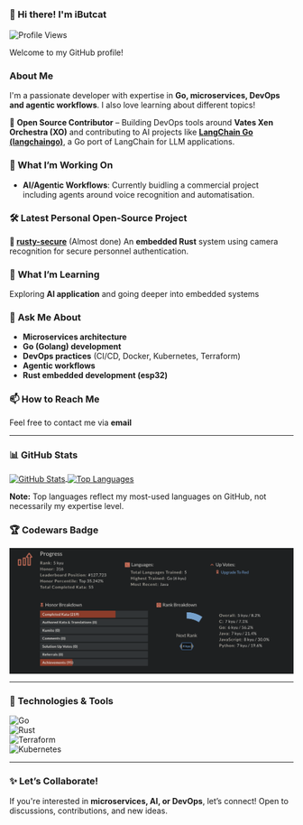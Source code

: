 ### 👋 Hi there! I'm **iButcat**  

<a><img align="center" src="https://komarev.com/ghpvc/?username=iButcat" alt="Profile Views" /></a>  

Welcome to my GitHub profile! 

### **About Me**  
I'm a passionate developer with expertise in **Go, microservices, DevOps and agentic workflows**. I also love learning about different topics!

🔧 **Open Source Contributor** – Building DevOps tools around **Vates Xen Orchestra (XO)** and contributing to AI projects like **[LangChain Go (langchaingo)](https://github.com/tmc/langchaingo)**, a Go port of LangChain for LLM applications.  

### 🔭 What I’m Working On 
- **AI/Agentic Workflows**: Currently buidling a commercial project including agents around voice recognition and automatisation.

### 🛠️ Latest Personal Open-Source Project
**🔐 [rusty-secure](https://github.com/iButcat/rusty-secure)** (Almost done)
An **embedded Rust** system using camera recognition for secure personnel authentication.

### 🌱 **What I’m Learning**  
Exploring **AI application** and going deeper into embedded systems

### 💬 **Ask Me About**  
- **Microservices architecture** 
- **Go (Golang) development** 
- **DevOps practices** (CI/CD, Docker, Kubernetes, Terraform) 
- **Agentic workflows**
- **Rust embedded development (esp32)**

### 📫 **How to Reach Me**  
Feel free to contact me via **email**

---

### 📊 **GitHub Stats**  

<a href="https://github.com/iButcat">
  <img align="center" src="https://github-readme-stats.vercel.app/api?username=iButcat&count_private=true&show_icons=true&theme=synthwave&exclude_repo=terraform-associate-practice&show=prs_merged,prs_merged_percentage&include_all_commits=true&border_radius=10&rank_icon=github" alt="GitHub Stats" />
</a>

<a href="https://github.com/iButcat">
  <img align="center" src="https://github-readme-stats.vercel.app/api/top-langs/?username=iButcat&count_private=true&langs_count=8&layout=compact&theme=synthwave&exclude_repo=terraform-associate-practice&hide=html,css&border_radius=10" alt="Top Languages" />
</a>  

**Note:** Top languages reflect my most-used languages on GitHub, not necessarily my expertise level.  

### 🏆 **Codewars Badge**  
<a>
  <img align="center" src="https://github.com/iButcat/iButcat/blob/main/codewars.png" alt="Codewars Rank" />
</a>  

---

### 🔨 **Technologies & Tools**  

![Go](https://img.shields.io/badge/-Go-00ADD8?style=flat&logo=go)  
![Rust](https://img.shields.io/badge/-Rust-000000?style=flat&logo=rust)  
![Terraform](https://img.shields.io/badge/-Terraform-623CE4?style=flat&logo=terraform)  
![Kubernetes](https://img.shields.io/badge/-Kubernetes-326CE5?style=flat&logo=kubernetes)  

---

### ✨ **Let’s Collaborate!**  
If you're interested in **microservices, AI, or DevOps**, let’s connect! Open to discussions, contributions, and new ideas.  
